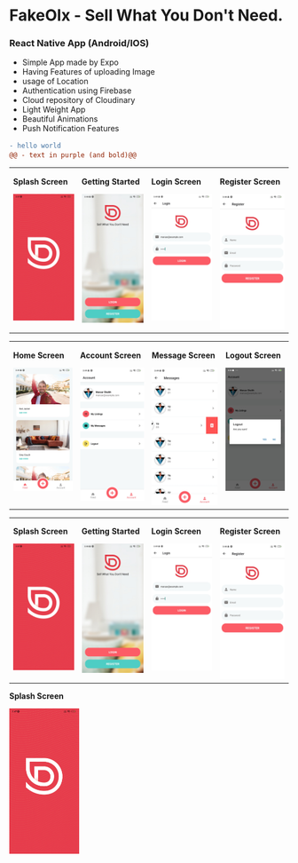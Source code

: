 # FakeOlx - Sell What You Don't Need. 
### React Native App (Android/IOS)

* Simple App made by Expo
* Having Features of uploading Image
* usage of Location
* Authentication using Firebase
* Cloud repository of Cloudinary
* Light Weight App
* Beautiful Animations
* Push Notification Features
```diff
- hello world
@@ - text in purple (and bold)@@
```

<table>
  <tr>
    <td valign="top"><p><b>Splash Screen</b></p><img src="https://github.com/manzars/Fake-Olx/blob/master/Images/splash%20page.jpg" width=100% height=100%></td>
    <td valign="top"><p><b>Getting Started</b></p><img src="https://github.com/manzars/Fake-Olx/blob/master/Images/get%20started.jpg" width=100% height=100%></td>
    <td valign="top"><p><b>Login Screen</b></p><img src="https://github.com/manzars/Fake-Olx/blob/master/Images/login.jpg" width=100% height=100%></td>
    <td valign="top"><p><b>Register Screen</b></p><img src="https://github.com/manzars/Fake-Olx/blob/master/Images/register.jpg" width=100% height=100%></td>
  </tr>
</table>
<table>
  <tr>
    <td valign="top"><p><b>Home Screen</b></p><img src="https://github.com/manzars/Fake-Olx/blob/master/Images/home.jpg" width=100% height=100%></td>
    <td valign="top"><p><b>Account Screen</b></p><img src="https://github.com/manzars/Fake-Olx/blob/master/Images/account.jpg" width=100% height=100%></td>
    <td valign="top"><p><b>Message Screen</b></p><img src="https://github.com/manzars/Fake-Olx/blob/master/Images/message.jpg" width=100% height=100%></td>
    <td valign="top"><p><b>Logout Screen</b></p><img src="https://github.com/manzars/Fake-Olx/blob/master/Images/logout.jpg" width=100% height=100%></td>
  </tr>
</table>
<table>
  <tr>
    <td valign="top"><p><b>Splash Screen</b></p><img src="https://github.com/manzars/Fake-Olx/blob/master/Images/splash%20page.jpg" width=100% height=100%></td>
    <td valign="top"><p><b>Getting Started</b></p><img src="https://github.com/manzars/Fake-Olx/blob/master/Images/get%20started.jpg" width=100% height=100%></td>
    <td valign="top"><p><b>Login Screen</b></p><img src="https://github.com/manzars/Fake-Olx/blob/master/Images/login.jpg" width=100% height=100%></td>
    <td valign="top"><p><b>Register Screen</b></p><img src="https://github.com/manzars/Fake-Olx/blob/master/Images/register.jpg" width=100% height=100%></td>
  </tr>
</table>
<p><b>Splash Screen</b></p><img src="https://github.com/manzars/Fake-Olx/blob/master/Images/splash%20page.jpg" width=25% height=25%>
